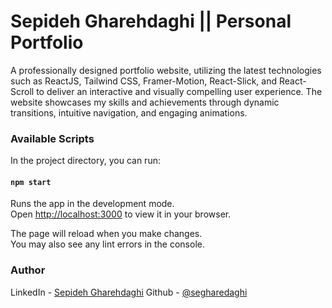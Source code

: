 # Sepideh Gharehdaghi || Personal Portfolio

A professionally designed portfolio website, utilizing the latest technologies such as ReactJS, Tailwind CSS, Framer-Motion, React-Slick, and React-Scroll to deliver an interactive and visually compelling user experience. The website showcases my skills and achievements through dynamic transitions, intuitive navigation, and engaging animations.

### Available Scripts

In the project directory, you can run:

#### `npm start`

Runs the app in the development mode.\
Open [http://localhost:3000](http://localhost:3000) to view it in your browser.

The page will reload when you make changes.\
You may also see any lint errors in the console.

### Author

LinkedIn - [Sepideh Gharehdaghi](https://www.linkedin.com/in/sepideh-gharehdaghi-05088989/)
Github - [@segharedaghi](https://github.com/segharedaghi)

